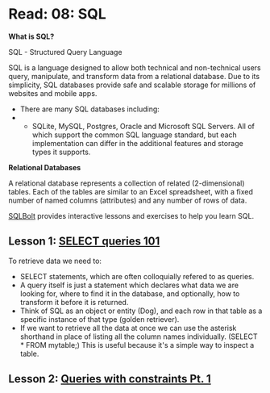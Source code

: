 # Read: 08: SQL

**What is SQL?**

SQL - Structured Query Language

SQL is a language designed to allow both technical and non-technical users query, manipulate, and transform data from a relational database. Due to its simplicity, SQL databases provide safe and scalable storage for millions of websites and mobile apps. 
- There are many SQL databases including:
- - SQLite, MySQL, Postgres, Oracle and Microsoft SQL Servers. All of which support the common SQL language standard, but each implementation can differ in the additional features and storage types it supports. 

**Relational Databases**

A relational database represents a collection of related (2-dimensional) tables. Each of the tables are similar to an Excel spreadsheet, with a fixed number of named columns (attributes) and any number of rows of data. 

[SQLBolt](https://sqlbolt.com/) provides interactive lessons and exercises to help you learn SQL.

## Lesson 1: [SELECT queries 101](https://sqlbolt.com/lesson/select_queries_introduction)

To retrieve data we need to:
- SELECT statements, which are often colloquially refered to as queries. 
- A query itself is just a statement which declares what data we are looking for, where to find it in the database, and optionally, how to transform it before it is returned.
- Think of SQL as an object or entity (Dog), and each row in that table as a specific instance of that type (golden retriever). 
- If we want to retrieve all the data at once we can use the asterisk shorthand in place of listing all the column names individually. (SELECT * FROM mytable;) This is useful because it's a simple way to inspect a table.

## Lesson 2: [Queries with constraints Pt. 1](https://sqlbolt.com/lesson/select_queries_with_constraints)

  